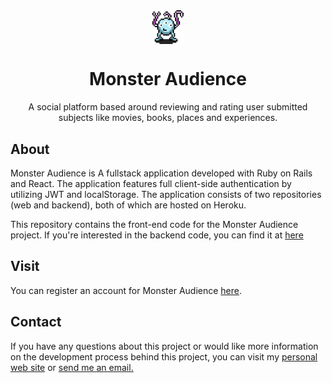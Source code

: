 

<div style='display: flex; flex-direction: row; justify-content: center;'>
<img src='./src/assets/MA.png' alt='project-logo' style='width:10%;'/>
</div>
<h1 style='text-align: center;'>Monster Audience</h1>

<div style='text-align: center'>
A social platform based around reviewing and rating user submitted subjects like movies, books, places and experiences.
</div>

## About

Monster Audience is A fullstack application developed with Ruby on Rails and React. The application features full client-side authentication by utilizing JWT and localStorage. The application consists of two repositories (web and backend), both of which are hosted on Heroku.

This repository contains the front-end code for the Monster Audience project. If you're interested in the backend code, you can find it at <a href='https://github.com/tracedelange/monster-audience-backend'>here</a>

## Visit

You can register an account for Monster Audience <a href='https://monster-audience-web.herokuapp.com/landing'>here</a>. 


## Contact

If you have any questions about this project or would like more information on the development process behind this project, you can visit my <a href='https://www.delangedev.com/#/'>personal web site</a> or <a href='mailto:tracedelange@me.com'> send me an email.</a>


<!-- ## Acknowledgments

Inspiration, code snippets, etc.
* [awesome-readme](https://github.com/matiassingers/awesome-readme)
* [PurpleBooth](https://gist.github.com/PurpleBooth/109311bb0361f32d87a2)
* [dbader](https://github.com/dbader/readme-template)
* [zenorocha](https://gist.github.com/zenorocha/4526327)
* [fvcproductions](https://gist.github.com/fvcproductions/1bfc2d4aecb01a834b46) -->